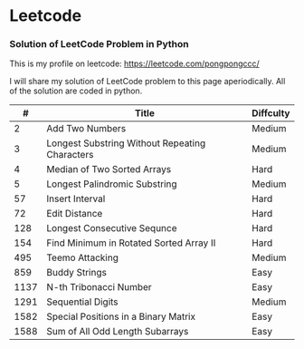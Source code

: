# Leetcode
### Solution of LeetCode Problem in Python
This is my profile on leetcode: https://leetcode.com/pongpongccc/

I will share my solution of LeetCode problem to this page aperiodically. All of the solution are coded in python.


| #  | Title | Diffculty |
| --- | --- | --- |
| 2  | Add Two Numbers | Medium |
| 3  | Longest Substring Without Repeating Characters  | Medium |
| 4  | Median of Two Sorted Arrays  | Hard |
| 5  | Longest Palindromic Substring  | Medium |
| 57  | Insert Interval  | Hard |
| 72  | Edit Distance | Hard |
| 128  | Longest Consecutive Sequnce | Hard |
| 154  | Find Minimum in Rotated Sorted Array II | Hard |
| 495  | Teemo Attacking | Medium |
| 859  | Buddy Strings | Easy |
| 1137  | N-th Tribonacci Number | Easy |
| 1291  | Sequential Digits  | Medium |
| 1582  | Special Positions in a Binary Matrix  | Easy |
| 1588  |  Sum of All Odd Length Subarrays  | Easy |
